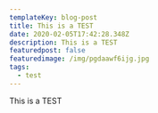 ```yaml
---
templateKey: blog-post
title: This is a TEST
date: 2020-02-05T17:42:28.348Z
description: This is a TEST
featuredpost: false
featuredimage: /img/pgdaawf6ijg.jpg
tags:
  - test
---
```

This is a TEST
